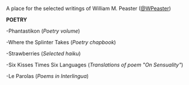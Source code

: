 A place for the selected writings of William M. Peaster ([@WPeaster](https://twitter.com/WPeaster))

<b>POETRY</b>

-Phantastikon (<i>Poetry volume</i>)

-Where the Splinter Takes (<i>Poetry chapbook</i>)

-Strawberries (<i>Selected haiku</i>)

-Six Kisses Times Six Languages (<i>Translations of poem "On Sensuality"</i>)

-Le Parolas (<i>Poems in Interlingua</i>)
